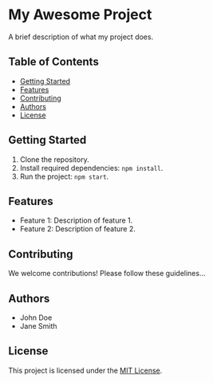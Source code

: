 # My Awesome Project

A brief description of what my project does.

## Table of Contents

- [Getting Started](#getting-started)
- [Features](#features)
- [Contributing](#contributing)
- [Authors](#authors)
- [License](#license)

## Getting Started

1. Clone the repository.
2. Install required dependencies: `npm install`.
3. Run the project: `npm start`.

## Features

- Feature 1: Description of feature 1.
- Feature 2: Description of feature 2.

## Contributing

We welcome contributions! Please follow these guidelines...

## Authors

- John Doe
- Jane Smith

## License

This project is licensed under the [MIT License](LICENSE).
